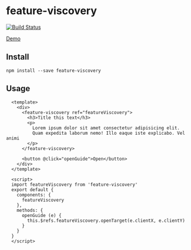 # feature-viscovery

[![Build Status](https://travis-ci.org/meyt/feature-viscovery.svg?branch=master)](https://travis-ci.org/meyt/feature-viscovery)

[Demo](https://meyt.github.io/feature-viscovery)

## Install

```
npm install --save feature-viscovery
```

## Usage

```vue
  <template>
    <div>
      <feature-viscovery ref="featureViscovery">
        <h3>Title this text</h3>
        <p>
          Lorem ipsum dolor sit amet consectetur adipisicing elit.
          Quam expedita laborum nemo! Illo eaque iste explicabo. Vel animi
        </p>
      </feature-viscovery>

      <button @click="openGuide">Open</button>
    </div>
  </template>

  <script>
  import featureViscovery from 'feature-viscovery'
  export default {
    components: {
      featureViscovery
    },
    methods: {
      openGuide (e) {
        this.$refs.featureViscovery.openTarget(e.clientX, e.clientY)
      }
    }
  }
  </script>
```
